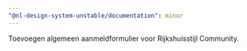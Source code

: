 ```yaml
---
"@nl-design-system-unstable/documentation": minor
---
```


Toevoegen algemeen aanmeldformulier voor Rijkshuisstijl Community.
